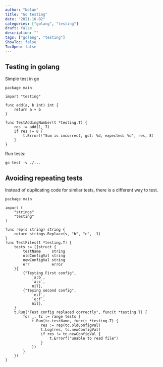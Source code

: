 ```yaml
---
author: "Nolan"
title: "Go testing"
date: "2021-10-02"
categories: ["golang", "testing"]
draft: false
description: ""
tags: ["golang", "testing"]
ShowToc: false
TocOpen: false
---
```


## Testing in golang

Simple test in go

```golang
package main

import "testing"

func add(a, b int) int {
	return a + b
}

func TestAddingNumber(t *testing.T) {
	res := add(1, 7)
	if res != 8 {
		t.Errorf("Sum is incorrect, got: %d, expected: %d", res, 8)
	}
}
```

Run tests:

`go test -v ./...`


## Avoiding repeating tests

Instead of duplicating code for simliar tests, there is a different way to test.  

```golang
package main

import (
	"strings"
	"testing"
)

func rep(s string) string {
	return strings.Replace(s, "b", "c", -1)
}
func TestFiles(t *testing.T) {
	tests := []struct {
		testName     string
		oldConfigVal string
		newConfigVal string
		err          error
	}{
		{"Testing First config",
			`a:b`,
			`a:c`,
			nil},
		{"Tesing second config",
			`e:f`,
			`e:f`,
			nil},
	}
	t.Run("Test config replaced correctly", func(t *testing.T) {
		for _, tc := range tests {
			t.Run(tc.testName, func(t *testing.T) {
				res := rep(tc.oldConfigVal)
				t.Log(res, tc.newConfigVal)
				if res != tc.newConfigVal {
					t.Errorf("unable to read file")
				}
			})
		}
	})
}
```